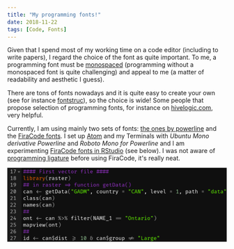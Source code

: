 ```yaml
---
title: "My programming fonts!"
date: 2018-11-22
tags: [Code, Fonts]
---
```


Given that I spend most of my working time on a code editor (including to write
papers), I regard the choice of the font as quite important. To me, a programming
font must be [monospaced](https://en.wikipedia.org/wiki/Monospaced_font)
(programming without a monospaced font is quite challenging) and appeal to me
(a matter of readability and aesthetic I guess).

There are tons of fonts nowadays and it is quite easy to create your own (see for instance
[fontstruc](https://fontstruct.com/)), so the choice is wide! Some people
that propose selection of programming fonts, for instance on [hivelogic.com](http://hivelogic.com/articles/top-10-programming-fonts/),
very helpful.


Currently, I am using mainly two sets of fonts: [the ones by powerline](https://github.com/powerline/fonts)
and the [FiraCode fonts](https://github.com/tonsky/FiraCode).
I set up [Atom](https://atom.io/) and my Terminals with *Ubuntu Mono derivative Powerline*
and *Roboto Mono for Powerline* and I am experimenting [FiraCode fonts
in RStudio](
https://github.com/tonsky/FiraCode/wiki/RStudio-instructions) (see below). I was not aware
of [programming ligature](https://www.hanselman.com/blog/MonospacedProgrammingFontsWithLigatures.aspx) before using FiraCode, it's really neat.

![FiraCode on RStudio](/notes/code/assets/FiraCodeRStudio.png)
